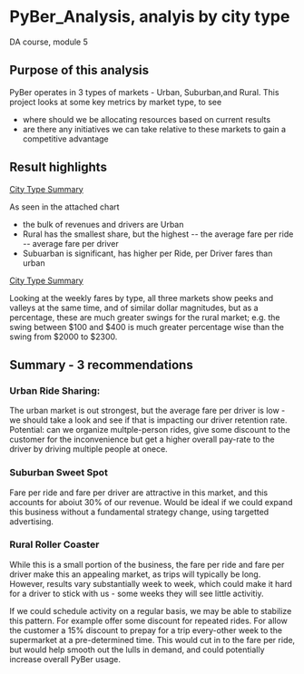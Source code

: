 # PyBer_Analysis, analyis by city type
DA course, module 5

## Purpose of this analysis

PyBer operates in 3 types of markets - Urban, Suburban,and Rural. This project looks at some key metrics by market type, to see
- where should we be allocating resources based on current results
- are there any initiatives we can take relative to these markets to gain a competitive advantage

## Result highlights

[City Type Summary]('Analysis/CityTypeSummary.PNG')

As seen in the attached chart
- the bulk of revenues and drivers are Urban
- Rural has the smallest share, but the highest
-- the average fare per ride
-- average fare per driver
- Subuarban is significant, has higher per Ride, per Driver fares than urban

[City Type Summary]('Analysis/byTypeandWeek.PNG')

Looking at the weekly fares by type, all three markets show peeks and valleys at the same time, and of similar dollar magnitudes, but as a percentage, these are much greater swings for the rural market; e.g. the swing between $100 and $400 is much greater percentage wise than the swing from $2000 to $2300.


## Summary - 3 recommendations

### Urban Ride Sharing: 

The urban market is out strongest, but the average fare per driver is low - we should take a look and see if that is impacting our driver retention rate. Potential: can we organize multple-person rides, give some discount to the customer for the inconvenience but get a higher overall pay-rate to the driver by driving multiple people at onece.

### Suburban Sweet Spot

Fare per ride and fare per driver are attractive in this market, and this accounts for aboiut 30% of our revenue. Would be ideal if we could expand this business without a fundamental strategy change, using targetted advertising.

### Rural Roller Coaster

While this is a small portion of the business, the fare per ride and fare per driver make this an appealing market, as trips will typically be long. However, results vary substantially week to week, which could make it hard for a driver to stick with us - some weeks they will see little activitiy.

If we could schedule activity on a regular basis, we may be able to stabilize this pattern. For example offer some discount for repeated rides. For allow the customer a 15% discount to prepay for a trip every-other week to the supermarket at a pre-determined time. This would cut in to the fare per ride, but would help smooth out the lulls in demand, and could potentially increase overall PyBer usage.
